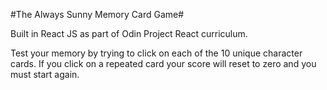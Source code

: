 #The Always Sunny Memory Card Game#

Built in React JS as part of Odin Project React curriculum.

Test your memory by trying to click on each of the 10 unique character cards. If you click on a repeated card your score will reset to zero and you must start again.
